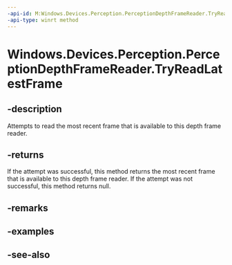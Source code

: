 ```yaml
---
-api-id: M:Windows.Devices.Perception.PerceptionDepthFrameReader.TryReadLatestFrame
-api-type: winrt method
---
```


<!-- Method syntax
public Windows.Devices.Perception.PerceptionDepthFrame TryReadLatestFrame()
-->

# Windows.Devices.Perception.PerceptionDepthFrameReader.TryReadLatestFrame

## -description
Attempts to read the most recent frame that is available to this depth frame reader.

## -returns
If the attempt was successful, this method returns the most recent frame that is available to this depth frame reader. If the attempt was not successful, this method returns null.

## -remarks

## -examples

## -see-also
